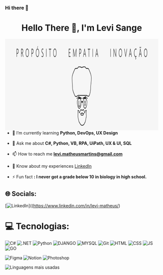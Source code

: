 ### Hi there 👋

<!--
**LeviMatheus/LeviMatheus** is a ✨ _special_ ✨ repository because its `README.md` (this file) appears on your GitHub profile.

Here are some ideas to get you started:

- 🔭 I’m currently working on ...
- 🌱 I’m currently learning ...
- 👯 I’m looking to collaborate on ...
- 🤔 I’m looking for help with ...
- 💬 Ask me about ...
- 📫 How to reach me: ...
- 😄 Pronouns: ...
- ⚡ Fun fact: ...
-->

<h1 align="center">Hello There 👋, I'm Levi Sange</h1>

<img src="https://github.com/LeviMatheus/LeviMatheus/blob/main/meu%20novo%20cover.png" height="300px" align="right"/>

- 🌱 I’m currently learning **Python, DevOps, UX Design**<br><br>
- 💬 Ask me about **C#, Python, VB, RPA, UiPath, UX & UI, SQL**<br><br>
- 📫 How to reach me **levi.matheusmartins@gmail.com**<br><br>
- 📄 Know about my experiences [LinkedIn](https://www.linkedin.com/in/levi-matheus/)<br><br>
- ⚡ Fun fact **: I never got a grade below 10 in biology in high school.**

## 🌐 Socials:
[![LinkedIn](https://img.shields.io/badge/LinkedIn-%230077B5.svg?logo=linkedin&logoColor=white)]((https://www.linkedin.com/in/levi-matheus/) 

# 💻 Tecnologias:
![C#](https://img.shields.io/badge/C%23-239120?style=for-the-badge&logo=c-sharp&logoColor=white)
![.NET](https://img.shields.io/badge/.NET-5C2D91?style=for-the-badge&logo=.net&logoColor=white)
![Python](https://img.shields.io/badge/python-3670A0?style=for-the-badge&logo=python&logoColor=ffdd54)
![DJANGO](https://img.shields.io/badge/Django-092E20?style=for-the-badge&logo=django&logoColor=white)
![MYSQL](https://img.shields.io/badge/MySQL-00000F?style=for-the-badge&logo=mysql&logoColor=white)
![Git](https://img.shields.io/badge/GIT-E44C30?style=for-the-badge&logo=git&logoColor=white)
![HTML](https://img.shields.io/badge/HTML5-E34F26?style=for-the-badge&logo=html5&logoColor=white)
![CSS](https://img.shields.io/badge/CSS3-1572B6?style=for-the-badge&logo=css3&logoColor=white)
![JS](https://img.shields.io/badge/JavaScript-F7DF1E?style=for-the-badge&logo=javascript&logoColor=black)
![GO](https://img.shields.io/badge/Go-00ADD8?style=for-the-badge&logo=go&logoColor=white)

![Figma](https://img.shields.io/badge/Figma-F24E1E?style=for-the-badge&logo=figma&logoColor=white)
![Notion](https://img.shields.io/badge/Notion-000000?style=for-the-badge&logo=notion&logoColor=white)
![Photoshop](https://aleen42.github.io/badges/src/photoshop.svg)

![Linguagens mais usadas](https://github-readme-stats.vercel.app/api/top-langs/?username={username}&theme=blue-green)

  
